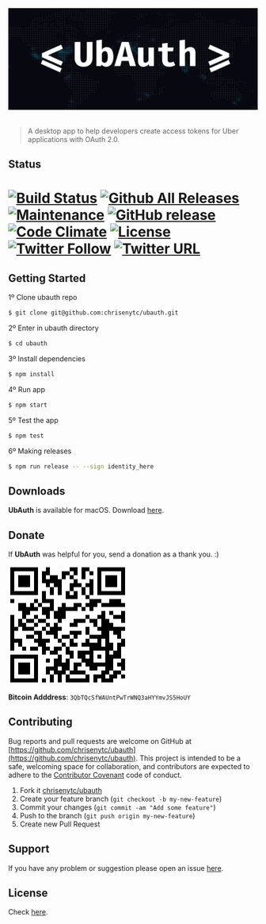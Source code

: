 <div align="center"><img src ="resources/banner.png" alt="UbAuth"/></div><br/>

> A desktop app to help developers create access tokens for Uber applications with OAuth 2.0.

## Status

# [![Build Status](https://img.shields.io/travis/chrisenytc/ubauth/master.svg?maxAge=2592000g)](http://travis-ci.org/chrisenytc/ubauth) [![Github All Releases](https://img.shields.io/github/downloads/chrisenytc/ubauth/total.svg?maxAge=2592000)](https://github.com/chrisenytc/ubauth/releases) [![Maintenance](https://img.shields.io/maintenance/yes/2016.svg?maxAge=2592000)]() [![GitHub release](https://img.shields.io/github/release/chrisenytc/ubauth.svg?maxAge=2592000)]() [![Code Climate](https://codeclimate.com/github/chrisenytc/ubauth/badges/gpa.svg)](https://codeclimate.com/github/chrisenytc/ubauth) [![License](https://img.shields.io/github/license/mashape/apistatus.svg?maxAge=2592000)](https://github.com/chrisenytc/ubauth/blob/master/LICENSE) [![Twitter Follow](https://img.shields.io/twitter/follow/chrisenytc.svg?style=social&label=Follow&maxAge=2592000)](http://twitter.com/chrisenytc) [![Twitter URL](https://img.shields.io/twitter/url/http/shields.io.svg?style=social&maxAge=2592000)](https://twitter.com/intent/tweet?text=Awesome%20https://github.com/chrisenytc/ubauth%20via%20@chrisenytc)

## Getting Started

1º Clone ubauth repo

```bash
$ git clone git@github.com:chrisenytc/ubauth.git
```

2º Enter in ubauth directory
```bash
$ cd ubauth
```

3º Install dependencies

```bash
$ npm install
```

4º Run app

```bash
$ npm start
```

5º Test the app

```bash
$ npm test
```

6º Making releases

```bash
$ npm run release -- --sign identity_here
```

## Downloads

**UbAuth** is available for macOS. Download [here](https://github.com/chrisenytc/ubauth/releases/latest).

## Donate

If **UbAuth** was helpful for you, send a donation as a thank you. :)

![Bitcoin](resources/bitcoin-address.png)

**Bitcoin Adddress**: `3QbTQcSfWAUntPwTrWNQ3aHYYmvJS5HoUY`

## Contributing

Bug reports and pull requests are welcome on GitHub at [https://github.com/chrisenytc/ubauth](https://github.com/chrisenytc/ubauth). This project is intended to be a safe, welcoming space for collaboration, and contributors are expected to adhere to the [Contributor Covenant](http://contributor-covenant.org) code of conduct.

1. Fork it [chrisenytc/ubauth](https://github.com/chrisenytc/ubauth/fork)
2. Create your feature branch (`git checkout -b my-new-feature`)
3. Commit your changes (`git commit -am "Add some feature"`)
4. Push to the branch (`git push origin my-new-feature`)
5. Create new Pull Request

## Support
If you have any problem or suggestion please open an issue [here](https://github.com/chrisenytc/ubauth/issues).

## License 

Check [here](LICENSE).
